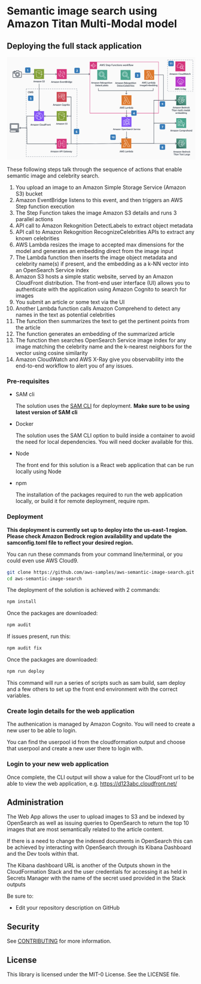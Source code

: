 # Semantic image search using Amazon Titan Multi-Modal model

## Deploying the full stack application

![Architecture diagram - Semantic Image search](arch-diagram-semantic-image-search.png?raw=true "Architecture diagram - Semantic Image search")

These following steps talk through the sequence of actions that enable semantic image and celebrity search.
1.	You upload an image to an Amazon Simple Storage Service (Amazon S3) bucket
2.	Amazon EventBridge listens to this event, and then triggers an AWS Step function execution
3.	The Step Function takes the image Amazon S3 details and runs 3 parallel actions
1.	API call to Amazon Rekognition DetectLabels to extract object metadata
2.	API call to Amazon Rekognition RecognizeCelebrities APIs to extract any known celebrities
3.	AWS Lambda resizes the image to accepted max dimensions for the model and generates an embedding direct from the image input
4.	The Lambda function then inserts the image object metadata and celebrity name(s) if present, and the embedding as a k-NN vector into an OpenSearch Service index
5.	Amazon S3 hosts a simple static website, served by an Amazon CloudFront distribution. The front-end user interface (UI) allows you to authenticate with the application using Amazon Cognito to search for images
6.	You submit an article or some text via the UI
7.	Another Lambda function calls Amazon Comprehend to detect any names in the text as potential celebrities
8.	The function then summarizes the text to get the pertinent points from the article
9.	The function generates an embedding of the summarized article
10.	The function then searches OpenSearch Service image index for any image matching the celebrity name and the k-nearest neighbors for the vector using cosine similarity
11.	Amazon CloudWatch and AWS X-Ray give you observability into the end-to-end workflow to alert you of any issues.


### Pre-requisites

- SAM cli

    The solution uses the [SAM CLI](https://docs.aws.amazon.com/serverless-application-model/latest/developerguide/install-sam-cli.html) for deployment.
    **Make sure to be using latest version of SAM cli**

- Docker

    The solution uses the SAM CLI option to build inside a container to avoid the need for local dependencies. You will need docker available for this.

- Node

    The front end for this solution is a React web application that can be run locally using Node

- npm

    The installation of the packages required to run the web application locally, or build it for remote deployment, require npm.    
    
### Deployment

**This deployment is currently set up to deploy into the us-east-1 region. Please check Amazon Bedrock region availability and update the samconfig.toml file to reflect your desired region.**

You can run these commands from your command line/terminal, or you could even use AWS Cloud9. 

```bash
git clone https://github.com/aws-samples/aws-semantic-image-search.git
cd aws-semantic-image-search
```

The deployment of the solution is achieved with 2 commands:

```bash
npm install
```

Once the packages are downloaded:

```bash
npm audit
```
If issues present, run this:

```bash
npm audit fix
```

Once the packages are downloaded:

```bash
npm run deploy
```

This command will run a series of scripts such as sam build, sam deploy and a few others to set up the front end environment with the correct variables.

### Create login details for the web application
The authenication is managed by Amazon Cognito. You will need to create a new user to be able to login. 

You can find the userpool id from the cloudformation output and choose that userpool and create a new user there to login with.

### Login to your new web application

Once complete, the CLI output will show a value for the CloudFront url to be able to view the web application, e.g. https://d123abc.cloudfront.net/

## Administration

The Web App allows the user to upload images to S3 and be indexed by OpenSearch as well as issuing queries to OpenSearch to return the top 10 images that are most semantically related to the article content.

If there is a need to change the indexed documents in OpenSearch this can be achieved by interacting with OpenSearch through its Kibana Dashboard and the Dev tools within that.

The Kibana dashboard URL is another of the Outputs shown in the CloudFormation Stack and the user credentials for accessing it as held in Secrets Manager with the name of the secret used provided in the Stack outputs


Be sure to:

* Edit your repository description on GitHub

## Security

See [CONTRIBUTING](CONTRIBUTING.md#security-issue-notifications) for more information.

## License

This library is licensed under the MIT-0 License. See the LICENSE file.

